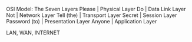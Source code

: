 OSI Model:
The Seven Layers
Please | Physical Layer
Do | Data Link Layer
Not | Network Layer
Tell (the) | Transport Layer
Secret | Session Layer
Password (to) | Presentation Layer
Anyone | Application Layer

LAN, WAN, INTERNET
